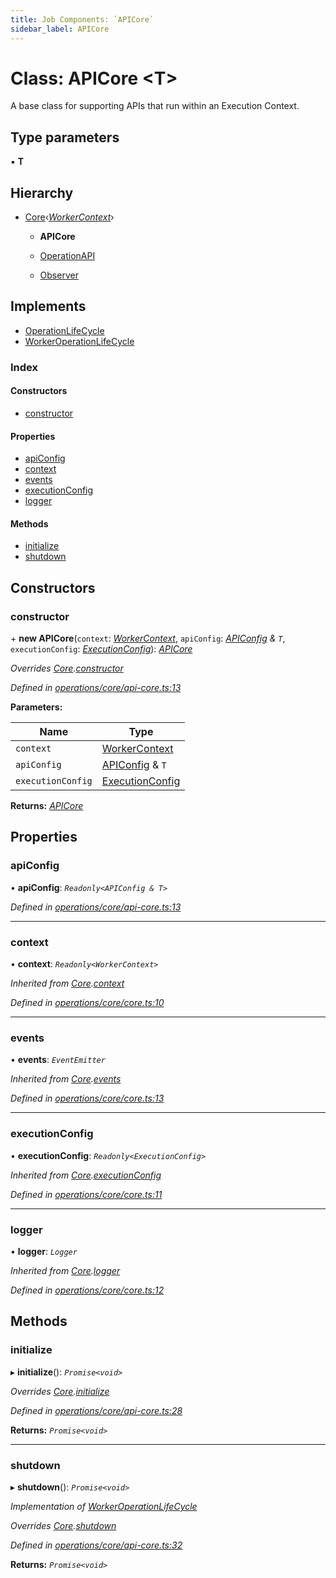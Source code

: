 ```yaml
---
title: Job Components: `APICore`
sidebar_label: APICore
---
```


# Class: APICore <**T**>

A base class for supporting APIs that run within an Execution Context.

## Type parameters

▪ **T**

## Hierarchy

* [Core](core.md)‹*[WorkerContext](../interfaces/workercontext.md)*›

  * **APICore**

  * [OperationAPI](operationapi.md)

  * [Observer](observer.md)

## Implements

* [OperationLifeCycle](../interfaces/operationlifecycle.md)
* [WorkerOperationLifeCycle](../interfaces/workeroperationlifecycle.md)

### Index

#### Constructors

* [constructor](apicore.md#constructor)

#### Properties

* [apiConfig](apicore.md#apiconfig)
* [context](apicore.md#context)
* [events](apicore.md#events)
* [executionConfig](apicore.md#executionconfig)
* [logger](apicore.md#logger)

#### Methods

* [initialize](apicore.md#initialize)
* [shutdown](apicore.md#shutdown)

## Constructors

###  constructor

\+ **new APICore**(`context`: *[WorkerContext](../interfaces/workercontext.md)*, `apiConfig`: *[APIConfig](../interfaces/apiconfig.md) & `T`*, `executionConfig`: *[ExecutionConfig](../interfaces/executionconfig.md)*): *[APICore](apicore.md)*

*Overrides [Core](core.md).[constructor](core.md#constructor)*

*Defined in [operations/core/api-core.ts:13](https://github.com/terascope/teraslice/blob/9dc0f8b8/packages/job-components/src/operations/core/api-core.ts#L13)*

**Parameters:**

Name | Type |
------ | ------ |
`context` | [WorkerContext](../interfaces/workercontext.md) |
`apiConfig` | [APIConfig](../interfaces/apiconfig.md) & `T` |
`executionConfig` | [ExecutionConfig](../interfaces/executionconfig.md) |

**Returns:** *[APICore](apicore.md)*

## Properties

###  apiConfig

• **apiConfig**: *`Readonly<APIConfig & T>`*

*Defined in [operations/core/api-core.ts:13](https://github.com/terascope/teraslice/blob/9dc0f8b8/packages/job-components/src/operations/core/api-core.ts#L13)*

___

###  context

• **context**: *`Readonly<WorkerContext>`*

*Inherited from [Core](core.md).[context](core.md#context)*

*Defined in [operations/core/core.ts:10](https://github.com/terascope/teraslice/blob/9dc0f8b8/packages/job-components/src/operations/core/core.ts#L10)*

___

###  events

• **events**: *`EventEmitter`*

*Inherited from [Core](core.md).[events](core.md#events)*

*Defined in [operations/core/core.ts:13](https://github.com/terascope/teraslice/blob/9dc0f8b8/packages/job-components/src/operations/core/core.ts#L13)*

___

###  executionConfig

• **executionConfig**: *`Readonly<ExecutionConfig>`*

*Inherited from [Core](core.md).[executionConfig](core.md#executionconfig)*

*Defined in [operations/core/core.ts:11](https://github.com/terascope/teraslice/blob/9dc0f8b8/packages/job-components/src/operations/core/core.ts#L11)*

___

###  logger

• **logger**: *`Logger`*

*Inherited from [Core](core.md).[logger](core.md#logger)*

*Defined in [operations/core/core.ts:12](https://github.com/terascope/teraslice/blob/9dc0f8b8/packages/job-components/src/operations/core/core.ts#L12)*

## Methods

###  initialize

▸ **initialize**(): *`Promise<void>`*

*Overrides [Core](core.md).[initialize](core.md#abstract-initialize)*

*Defined in [operations/core/api-core.ts:28](https://github.com/terascope/teraslice/blob/9dc0f8b8/packages/job-components/src/operations/core/api-core.ts#L28)*

**Returns:** *`Promise<void>`*

___

###  shutdown

▸ **shutdown**(): *`Promise<void>`*

*Implementation of [WorkerOperationLifeCycle](../interfaces/workeroperationlifecycle.md)*

*Overrides [Core](core.md).[shutdown](core.md#abstract-shutdown)*

*Defined in [operations/core/api-core.ts:32](https://github.com/terascope/teraslice/blob/9dc0f8b8/packages/job-components/src/operations/core/api-core.ts#L32)*

**Returns:** *`Promise<void>`*

